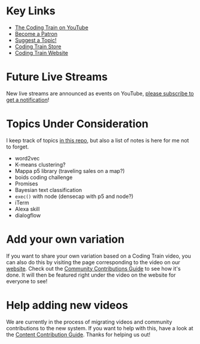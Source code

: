 # Key Links
* [The Coding Train on YouTube](https://www.youtube.com/thecodingtrain/)
* [Become a Patron](http://patreon.com/codingtrain "Coding Train - Patreon")
* [Suggest a Topic!](https://github.com/CodingTrain/Rainbow-Topics/)  
* [Coding Train Store](http://codingtrain.storenvy.com)
* [Coding Train Website](http://thecodingtrain.com)

# Future Live Streams

New live streams are announced as events on YouTube, [please subscribe to get a notification](https://www.youtube.com/channel/UCvjgXvBlbQiydffZU7m1_aw/subscribe)! 

# Topics Under Consideration
I keep track of topics [in this repo](https://github.com/CodingTrain/Rainbow-Topics/), but also a list of notes is here for me not to forget.
* word2vec
* K-means clustering?
* Mappa p5 library (traveling sales on a map?)
* boids coding challenge
* Promises
* Bayesian text classification
* `exec()` with node (densecap with p5 and node?)
* iTerm
* Alexa skill 
* dialogflow

# Add your own variation

If you want to share your own variation based on a Coding Train video, you can also do this by visiting the page corresponding to the video on our [website](http://thecodingtrain.com). Check out the [Community Contributions Guide](https://github.com/CodingTrain/website/wiki/Community-Contributions-Guide) to see how it's done. It will then be featured right under the video on the website for everyone to see!

# Help adding new videos

We are currently in the process of migrating videos and community contributions to the new system. If you want to help with this, have a look at the [Content Contribution Guide](https://github.com/CodingTrain/website/wiki/Content-Contribution-Guide). Thanks for helping us out!
